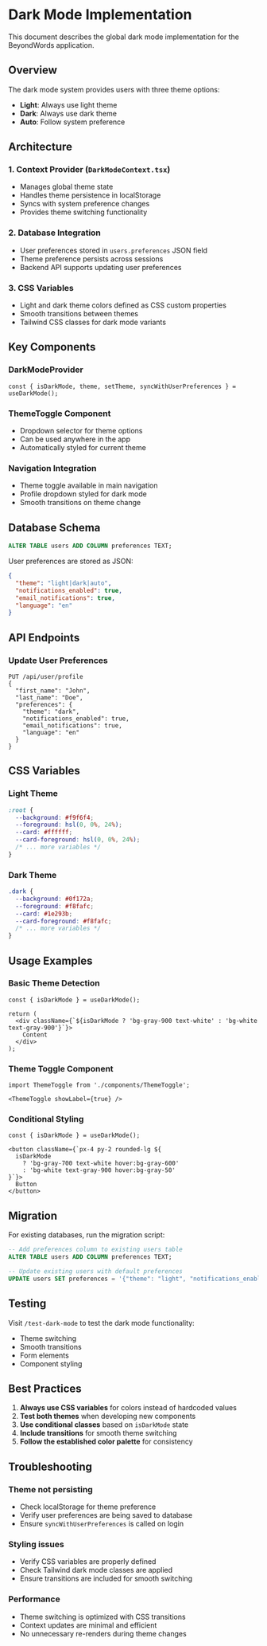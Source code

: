# Dark Mode Implementation

This document describes the global dark mode implementation for the BeyondWords application.

## Overview

The dark mode system provides users with three theme options:
- **Light**: Always use light theme
- **Dark**: Always use dark theme  
- **Auto**: Follow system preference

## Architecture

### 1. Context Provider (`DarkModeContext.tsx`)
- Manages global theme state
- Handles theme persistence in localStorage
- Syncs with system preference changes
- Provides theme switching functionality

### 2. Database Integration
- User preferences stored in `users.preferences` JSON field
- Theme preference persists across sessions
- Backend API supports updating user preferences

### 3. CSS Variables
- Light and dark theme colors defined as CSS custom properties
- Smooth transitions between themes
- Tailwind CSS classes for dark mode variants

## Key Components

### DarkModeProvider
```tsx
const { isDarkMode, theme, setTheme, syncWithUserPreferences } = useDarkMode();
```

### ThemeToggle Component
- Dropdown selector for theme options
- Can be used anywhere in the app
- Automatically styled for current theme

### Navigation Integration
- Theme toggle available in main navigation
- Profile dropdown styled for dark mode
- Smooth transitions on theme change

## Database Schema

```sql
ALTER TABLE users ADD COLUMN preferences TEXT;
```

User preferences are stored as JSON:
```json
{
  "theme": "light|dark|auto",
  "notifications_enabled": true,
  "email_notifications": true,
  "language": "en"
}
```

## API Endpoints

### Update User Preferences
```
PUT /api/user/profile
{
  "first_name": "John",
  "last_name": "Doe", 
  "preferences": {
    "theme": "dark",
    "notifications_enabled": true,
    "email_notifications": true,
    "language": "en"
  }
}
```

## CSS Variables

### Light Theme
```css
:root {
  --background: #f9f6f4;
  --foreground: hsl(0, 0%, 24%);
  --card: #ffffff;
  --card-foreground: hsl(0, 0%, 24%);
  /* ... more variables */
}
```

### Dark Theme
```css
.dark {
  --background: #0f172a;
  --foreground: #f8fafc;
  --card: #1e293b;
  --card-foreground: #f8fafc;
  /* ... more variables */
}
```

## Usage Examples

### Basic Theme Detection
```tsx
const { isDarkMode } = useDarkMode();

return (
  <div className={`${isDarkMode ? 'bg-gray-900 text-white' : 'bg-white text-gray-900'}`}>
    Content
  </div>
);
```

### Theme Toggle Component
```tsx
import ThemeToggle from './components/ThemeToggle';

<ThemeToggle showLabel={true} />
```

### Conditional Styling
```tsx
const { isDarkMode } = useDarkMode();

<button className={`px-4 py-2 rounded-lg ${
  isDarkMode 
    ? 'bg-gray-700 text-white hover:bg-gray-600' 
    : 'bg-white text-gray-900 hover:bg-gray-50'
}`}>
  Button
</button>
```

## Migration

For existing databases, run the migration script:
```sql
-- Add preferences column to existing users table
ALTER TABLE users ADD COLUMN preferences TEXT;

-- Update existing users with default preferences
UPDATE users SET preferences = '{"theme": "light", "notifications_enabled": true, "email_notifications": true, "language": "en"}' WHERE preferences IS NULL;
```

## Testing

Visit `/test-dark-mode` to test the dark mode functionality:
- Theme switching
- Smooth transitions
- Form elements
- Component styling

## Best Practices

1. **Always use CSS variables** for colors instead of hardcoded values
2. **Test both themes** when developing new components
3. **Use conditional classes** based on `isDarkMode` state
4. **Include transitions** for smooth theme switching
5. **Follow the established color palette** for consistency

## Troubleshooting

### Theme not persisting
- Check localStorage for theme preference
- Verify user preferences are being saved to database
- Ensure `syncWithUserPreferences` is called on login

### Styling issues
- Verify CSS variables are properly defined
- Check Tailwind dark mode classes are applied
- Ensure transitions are included for smooth switching

### Performance
- Theme switching is optimized with CSS transitions
- Context updates are minimal and efficient
- No unnecessary re-renders during theme changes


